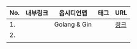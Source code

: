 | No. | 내부링크 | 옵시디언맵   | 태그 | URL                                                          |
| --- | -------- | ------------ | ---- | ------------------------------------------------------------ |
| 1.  |          | Golang & Gin |      | [링크](https://dev-yakuza.posstree.com/ko/golang/gin/start/) |
| 2.  |          |              |      |                                                              |
|     |          |              |      |                                                              |
